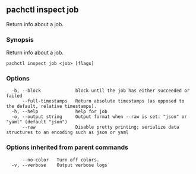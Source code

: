 ## pachctl inspect job

Return info about a job.

### Synopsis

Return info about a job.

```
pachctl inspect job <job> [flags]
```

### Options

```
  -b, --block             block until the job has either succeeded or failed
      --full-timestamps   Return absolute timestamps (as opposed to the default, relative timestamps).
  -h, --help              help for job
  -o, --output string     Output format when --raw is set: "json" or "yaml" (default "json")
      --raw               Disable pretty printing; serialize data structures to an encoding such as json or yaml
```

### Options inherited from parent commands

```
      --no-color   Turn off colors.
  -v, --verbose    Output verbose logs
```

